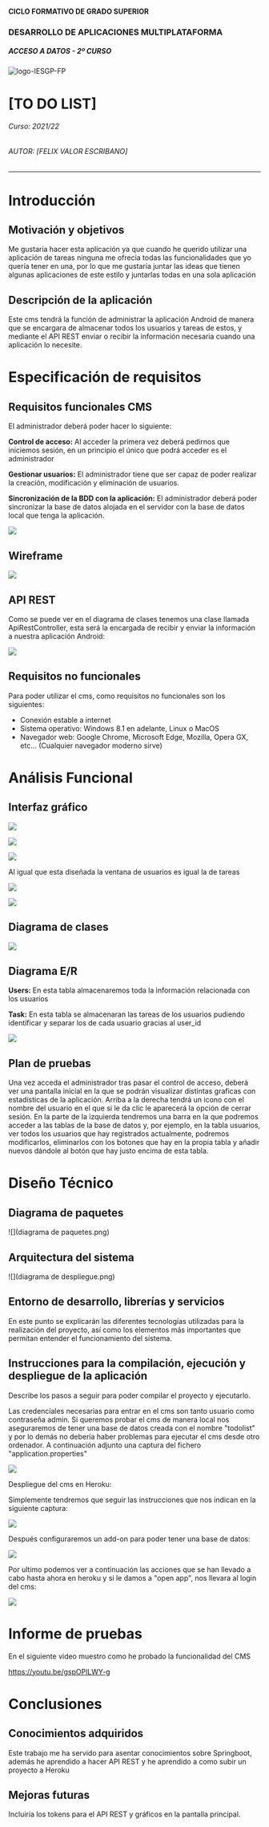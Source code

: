 #### CICLO FORMATIVO DE GRADO SUPERIOR

### DESARROLLO DE APLICACIONES MULTIPLATAFORMA

##### ACCESO A DATOS - 2º CURSO

![logo-IESGP-FP](logo-IESGP-FP.png)



# [TO DO LIST]

###### Curso: 2021/22

###### AUTOR: [FELIX VALOR ESCRIBANO]

------

# Introducción

## Motivación y objetivos

Me gustaría hacer esta aplicación ya que cuando he querido utilizar una aplicación de tareas ninguna me ofrecia todas las funcionalidades que yo quería tener en una, por lo que me gustaría juntar las ideas que tienen algunas aplicaciones de este estilo y juntarlas todas en una sola aplicación

## Descripción de la aplicación

Este cms tendrá la función de administrar la aplicación Android de manera que se encargara de almacenar todos los usuarios y tareas de estos, y mediante el API REST enviar o recibir la información necesaria cuando una aplicación lo necesite.

# Especificación de requisitos

## Requisitos funcionales CMS

El administrador deberá poder hacer lo siguiente:

**Control de acceso:** Al acceder la primera vez deberá pedirnos que iniciemos sesión, en un principio el único que podrá acceder es el administrador

**Gestionar usuarios:**  El administrador tiene que ser capaz de poder realizar la creación, modificación y eliminación de usuarios. 

**Sincronización de la BDD con la aplicación:** El administrador deberá poder sincronizar la base de datos alojada en el servidor con la base de datos local que tenga la aplicación.

![](caso_de_uso.png)



## Wireframe

![](wireframe.png)

## API REST

Como se puede ver en el diagrama de clases tenemos una clase llamada ApiRestController, esta será la encargada de recibir y enviar la información a nuestra aplicación Android:

![](C:\Users\Felix\Desktop\DAM2\AD\to-do-list\ApiRest.png)

## Requisitos no funcionales

Para poder utilizar el cms, como requisitos no funcionales son los siguientes:

- Conexión estable a internet
- Sistema operativo: Windows 8.1 en adelante, Linux o MacOS
- Navegador web: Google Chrome, Microsoft Edge, Mozilla, Opera GX, etc... (Cualquier navegador moderno sirve)

# Análisis Funcional

## Interfaz gráfico

![](ui1.png)

![](ui2.png)

![](ui3.png)

Al igual que esta diseñada la ventana de usuarios es igual la de tareas

![](ui4.png)

![](ui5.png)

## Diagrama de clases

![](diagrama_de_clases.png)



## Diagrama E/R

**Users:** En esta tabla almacenaremos toda la información relacionada con los usuarios

**Task:** En esta tabla se almacenaran las tareas de los usuarios pudiendo identificar y separar los de cada usuario gracias al user_id

![](diagrama_entidad_relacion.PNG)

## Plan de pruebas

Una vez acceda el administrador tras pasar el control de acceso, deberá ver una pantalla inicial en la que se podrán visualizar distintas graficas con estadísticas de la aplicación. Arriba a la derecha tendrá un icono con el nombre del usuario en el que si le da clic le aparecerá la opción de cerrar sesión. En la parte de la izquierda tendremos una barra en la que podremos acceder a las tablas de la base de datos y, por ejemplo, en la tabla usuarios, ver todos los usuarios que hay registrados actualmente, podremos modificarlos, eliminarlos con los botones que hay en la propia tabla y añadir nuevos dándole al botón que hay justo encima de esta tabla.

# Diseño Técnico

## Diagrama de paquetes

![](diagrama de paquetes.png)

## Arquitectura del sistema

![](diagrama de despliegue.png)

## Entorno de desarrollo, librerías y servicios

En este punto se explicarán las diferentes tecnologías utilizadas para la realización del proyecto, así como los elementos más importantes que permitan entender el funcionamiento del sistema.

## Instrucciones para la compilación, ejecución y despliegue de la aplicación

Describe los pasos a seguir para poder compilar el proyecto y ejecutarlo.

Las credenciales necesarias para entrar en el cms son tanto usuario como contraseña admin. Si queremos probar el cms de manera local nos aseguraremos de tener una base de datos creada con el nombre "todolist" y por lo demás no debería haber problemas para ejecutar el cms desde otro ordenador. A continuación adjunto una captura del fichero "application.properties"

![](sql_properties.png)

Despliegue del cms en Heroku:

Simplemente tendremos que seguir las instrucciones que nos indican en la siguiente captura:

![](heroku1.png)

Después configuraremos un add-on para poder tener una base de datos:

![](heroku2.png)

Por ultimo podemos ver a continuación las acciones que se han llevado a cabo hasta ahora en heroku y si le damos a "open app", nos llevara al login del cms:

![](heroku3.png)

# Informe de pruebas

En el siguiente video muestro como he probado la funcionalidad del CMS

https://youtu.be/gspOPlLWY-g



# Conclusiones

## Conocimientos adquiridos

Este trabajo me ha servido para asentar conocimientos sobre Springboot, además he aprendido a hacer API REST y he aprendido a como subir un proyecto a Heroku

## Mejoras futuras

Incluiría los tokens para el API REST y gráficos en la pantalla principal.